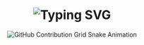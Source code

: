 <div align="center">
    <h1>
        <img src="https://readme-typing-svg.herokuapp.com?font=Cloister+Black&size=40&duration=3000&color=FFD700&center=true&vCenter=true&width=435&lines=Hey..+I'm+Mostafa;This+is..;..my+Github..;" alt="Typing SVG"/>
    </h1>
</div>







<div align="center">
    <img src="https://raw.githubusercontent.com/m7tnj/m7tnj/output/github-contribution-grid-snake.svg" alt="GitHub Contribution Grid Snake Animation"/>
</div>
